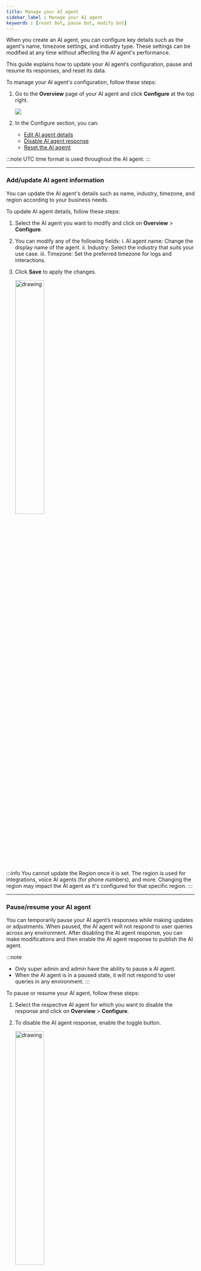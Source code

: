 ```yaml
---
title: Manage your AI agent 
sidebar_label : Manage your AI agent
keywords : [reset bot, pause bot, modify bot]
---
```


When you create an AI agent, you can configure key details such as the agent's name, timezone settings, and industry type. These settings can be modified at any time without affecting the AI agent's performance.

This guide explains how to update your AI agent’s configuration, pause and resume its responses, and reset its data.



To manage your AI agent's configuration, follow these steps:

1. Go to the **Overview** page of your AI agent and click **Configure** at the top right.

    ![](https://cdn.yellowmessenger.com/assets/yellow-docs/configurebot.png)

2. In the Configure section, you can:

    * [Edit AI agent details](#addupdate-ai-agent-information)
    * [Disable AI agent response](#pauseresume-your-ai-agent)
    * [Reset the AI agemt](#reset-your-ai-agent-data)

:::note
UTC time format is used throughout the AI agent.
:::

---

### Add/update AI agent information

You can update the AI agent's details such as name, industry, timezone, and region according to your business needs.

To update AI agent details, follow these steps:

1. Select the AI agent you want to modify and click on **Overview** > **Configure**.

2. You can modify any of the following fields:
    i. AI agent name: Change the display name of the agent.
    ii. Industry: Select the industry that suits your use case.
    iii. Timezone: Set the preferred timezone for logs and interactions.

3. Click **Save** to apply the changes.

    <img src="https://cdn.yellowmessenger.com/assets/yellow-docs/updatebot.png" alt="drawing" width="40%"/>

:::info
You cannot update the Region once it is set. The region is used for integrations, voice AI agents (for phone numbers), and more. Changing the region may impact the AI agent as it's configured for that specific region.
:::

----

### Pause/resume your AI agent

You can temporarily pause your AI agent’s responses while making updates or adjustments. When paused, the AI agent will not respond to user queries across any environment. After disabling the AI agent response, you can make modifications and then enable the AI agent response to publish the AI agent.

:::note
- Only super admin and admin have the ability to pause a AI agent. 
- When the AI agent is in a paused state, it will not respond to user queries in any environment.
:::

To pause or resume your AI agent, follow these steps:

1. Select the respective AI agent for which you want to disable the response and click on **Overview** > **Configure**.

2. To disable the AI agent response, enable the toggle button.

    <img src="https://cdn.yellowmessenger.com/assets/yellow-docs/tooglepause.png" alt="drawing" width="40%"/>

:::info 
**Marketplace dependency**: 
- If you export a AI agent template to a **private** Marketplace, it gets published automatically, and you will not be able to pause the AI agent in between.
- If you export a AI agent template to the **public** or training section of the Marketplace, the AI agent template is submitted for review, and you will not be able to pause the AI agent.
:::

----

### Reset your AI agent data

Resetting an AI agent deletes all past flows, conversations, and data associated with it.

:::note
Only super admin and admin have the ability to reset the AI agent.
:::

To reset an AI agent, follow these steps:

1. Select the AI agent that you want to reset and click **Overview** > **Configure**.
2. Click on **Reset AI agent** to delete all past flows, conversations, and data of the selected AI agent.

   <img src="https://cdn.yellowmessenger.com/assets/yellow-docs/reset.png" alt="drawing" width="40%"/>

----

### Delete your AI agent

You cannot delete an AI agent. However, you can:
* Pause the agent to stop its responses.
* Reset it to clear all existing configurations and data.

